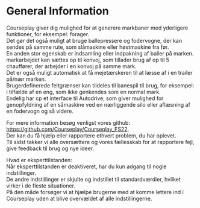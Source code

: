 # General Information

  
Courseplay giver dig mulighed for at generere markbaner med yderligere funktioner, for eksempel: forager.  
Det gør det også muligt at bruge ballepressere og fodervogne, der kan sendes på samme rute, som slåmaskine eller høstmaskine fra før.  
En anden stor egenskab er indsamling eller indpakning af baller på marken.  
markarbejdet kan sættes op til konvoj, som tillader brug af op til 5 chauffører, der arbejder i en konvoj på samme mark.  
Det er også muligt automatisk at få mejetærskeren til at læsse af i en trailer på/nær marken.  
Brugerdefinerede feltgrænser kan tildeles til banespil til brug, for eksempel: i tilfælde af en eng, som ikke genkendes som en normal mark.  
Endelig har cp et interface til Autodrive, som giver mulighed for genopfyldning af en såmaskine ved en nærliggende silo eller aflæsning af en fodervogn og så videre.  
  
For mere information besøg venligst vores github: https://github.com/Courseplay/Courseplay_FS22.  
Der kan du få hjælp eller rapportere ethvert problem, du har oplevet.  
Til sidst takker vi alle oversættere og vores fællesskab for at rapportere fejl, give feedback til brug og nye ideer.  
  
Hvad er eksperttilstanden:  
Når eksperttilstanden er deaktiveret, har du kun adgang til nogle indstillinger.  
De andre indstillinger er skjulte og indstillet til standardværdier, hvilket virker i de fleste situationer.  
På den måde forsøger vi at hjælpe brugerne med at komme lettere ind i Courseplay uden at blive overvældet af alle indstillingerne.  


